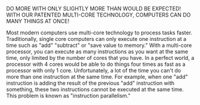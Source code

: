 DO MORE WITH ONLY SLIGHTLY MORE THAN WOULD BE EXPECTED! WITH OUR PATENTED MULTI-CORE TECHNOLOGY, COMPUTERS CAN DO MANY THINGS AT ONCE!

Most modern computers use multi-core technology to process tasks faster. Traditionally, single core computers can only execute one instruction at a time such as "add" "subtract" or "save value to memory." With a multi-core processor, you can execute as many instructions as you want at the same time, only limited by the number of cores that you have. In a perfect world, a processor with 4 cores would be able to do things four times as fast as a processor with only 1 core. Unfortunately, a lot of the time you can't do more than one instruction at the same time. For example, when one "add" instruction is adding the result of the previous "add" instruction with something, these two instructions cannot be executed at the same time. This problem is known as "instruction parallelism." 
